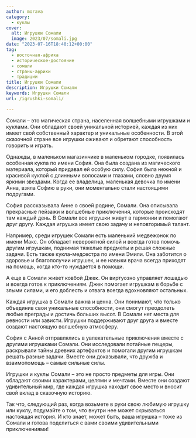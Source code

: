```yaml
---
author: morava
category:
  - куклы
cover:
  alt: Игрушки Сомали
  image: 2023/07/somali.jpg
date: "2023-07-16T18:40:12+00:00"
tag:
  - восточная-африка
  - историческое-достояние
  - сомали
  - страны-африки
  - традиции
title: Игрушки Сомали
description: Игрушки Сомали
keywords: Игрушки Сомали
url: /igrushki-somali/

---
```

Сомали – это магическая страна, населенная волшебными игрушками и куклами. Они обладают своей уникальной историей, каждая из них имеет свой собственный характер и уникальные особенности. В этой сказочной стране все игрушки оживают и обретают способность говорить и играть.

Однажды, в маленьком магазинчике в маленьком городке, появилась особенная кукла по имени София. Она была создана из магического материала, который придавал ей особую силу. София была нежной и красивой куклой с длинными волосами и глазами, словно двумя яркими звездами. Когда ее владелица, маленькая девочка по имени Анна, взяла Софию в руки, они моментально стали настоящими подругами.

София рассказывала Анне о своей родине, Сомали. Она описывала прекрасные пейзажи и волшебные приключения, которые происходят там каждый день. В Сомали все игрушки живут в гармонии и помогают друг другу. Каждая игрушка имеет свою задачу и неповторимый талант.

Например, среди игрушек Сомали есть маленький медвежонок по имени Макс. Он обладает невероятной силой и всегда готов помочь другим игрушкам, поднимая тяжелые предметы и решая сложные задачи. Есть также кукла-медсестра по имени Эмили. Она заботится о здоровье и благополучии игрушек, и ее навыки врача всегда приходят на помощь, когда кто-то нуждается в помощи.

А еще в Сомали живет ковбой Джек. Он виртуозно управляет лошадью и всегда готов к приключениям. Джек помогает игрушкам в борьбе с злыми силами, и его доблесть и отвага всегда вдохновляют остальных.

Каждая игрушка в Сомали важна и ценна. Они понимают, что только объединив свои уникальные способности, они смогут преодолеть любые преграды и достичь больших высот. В Сомали нет места для ревности или зависти. Игрушки поддерживают друг друга и вместе создают настоящую волшебную атмосферу.

София с Анной отправлялись в увлекательные приключения вместе с другими игрушками Сомали. Они исследовали потайные пещеры, раскрывали тайны древних артефактов и помогали другим игрушкам решать разные задачи. Вместе они доказывали, что дружба и взаимопомощь – самые сильные силы.

Игрушки и куклы Сомали – это не просто предметы для игры. Они обладают своими характерами, целями и мечтами. Вместе они создают удивительный мир, где каждая игрушка находит свое место и вносит свой вклад в сказочную историю.

Так что, следующий раз, когда возьмете в руки свою любимую игрушку или куклу, подумайте о том, что внутри нее может скрываться настоящая история. И кто знает, может быть, ваша игрушка – тоже из Сомали и готова поделиться с вами своими удивительными приключениями!
